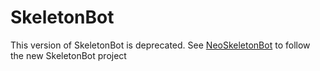 # SkeletonBot

This version of SkeletonBot is deprecated. See [NeoSkeletonBot](https://github.com/AsperTheDog/NeoSkeletonBot) to follow the new SkeletonBot project
